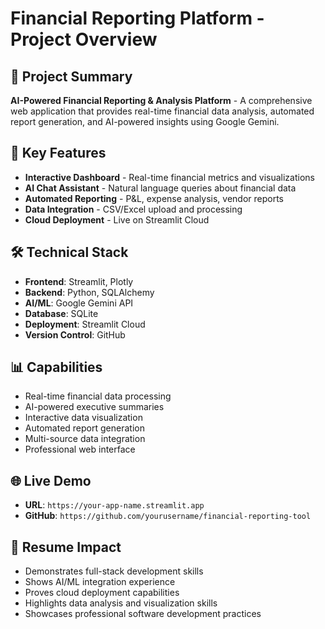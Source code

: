 # Financial Reporting Platform - Project Overview

## 🎯 Project Summary
**AI-Powered Financial Reporting & Analysis Platform** - A comprehensive web application that provides real-time financial data analysis, automated report generation, and AI-powered insights using Google Gemini.

## 🚀 Key Features
- **Interactive Dashboard** - Real-time financial metrics and visualizations
- **AI Chat Assistant** - Natural language queries about financial data
- **Automated Reporting** - P&L, expense analysis, vendor reports
- **Data Integration** - CSV/Excel upload and processing
- **Cloud Deployment** - Live on Streamlit Cloud

## 🛠️ Technical Stack
- **Frontend**: Streamlit, Plotly
- **Backend**: Python, SQLAlchemy
- **AI/ML**: Google Gemini API
- **Database**: SQLite
- **Deployment**: Streamlit Cloud
- **Version Control**: GitHub

## 📊 Capabilities
- Real-time financial data processing
- AI-powered executive summaries
- Interactive data visualization
- Automated report generation
- Multi-source data integration
- Professional web interface

## 🌐 Live Demo
- **URL**: `https://your-app-name.streamlit.app`
- **GitHub**: `https://github.com/yourusername/financial-reporting-tool`

## 💼 Resume Impact
- Demonstrates full-stack development skills
- Shows AI/ML integration experience
- Proves cloud deployment capabilities
- Highlights data analysis and visualization skills
- Showcases professional software development practices
